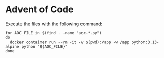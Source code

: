 # Advent of Code

Execute the files with the following command:
```
for AOC_FILE in $(find . -name "aoc-*.py")
do
  docker container run --rm -it -v $(pwd):/app -w /app python:3.13-alpine python "${AOC_FILE}"
done
```
